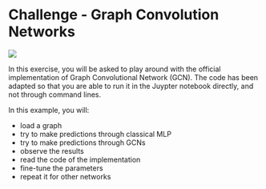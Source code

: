 # Challenge - Graph Convolution Networks

![](https://images.unsplash.com/photo-1503365070998-37e56a2606e2?ixlib=rb-1.2.1&ixid=eyJhcHBfaWQiOjEyMDd9&auto=format&fit=crop&w=1050&q=80)

In this exercise, you will be asked to play around with the official implementation of Graph Convolutional Network (GCN). The code has been adapted so that you are able to run it in the Juypter notebook directly, and not through command lines. 

In this example, you will:
- load a graph
- try to make predictions through classical MLP
- try to make predictions through GCNs 
- observe the results
- read the code of the implementation
- fine-tune the parameters
- repeat it for other networks